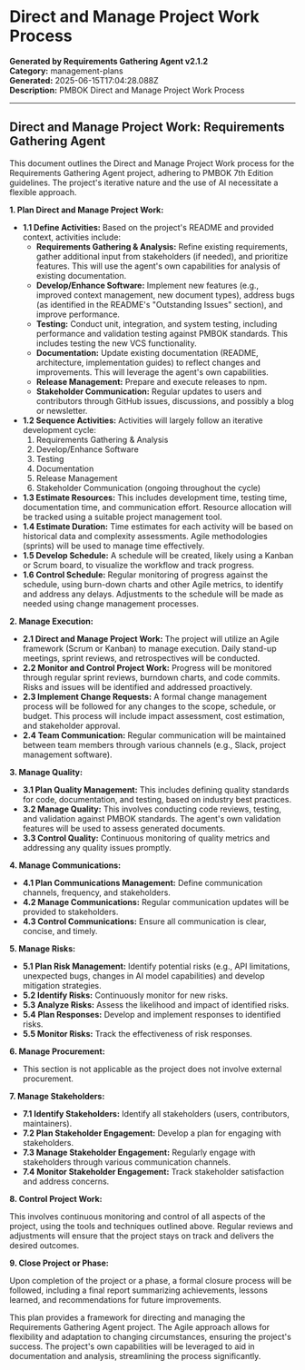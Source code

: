 # Direct and Manage Project Work Process

**Generated by Requirements Gathering Agent v2.1.2**  
**Category:** management-plans  
**Generated:** 2025-06-15T17:04:28.088Z  
**Description:** PMBOK Direct and Manage Project Work Process

---

## Direct and Manage Project Work: Requirements Gathering Agent

This document outlines the Direct and Manage Project Work process for the Requirements Gathering Agent project, adhering to PMBOK 7th Edition guidelines.  The project's iterative nature and the use of AI necessitate a flexible approach.

**1. Plan Direct and Manage Project Work:**

* **1.1 Define Activities:**  Based on the project's README and provided context, activities include:
    * **Requirements Gathering & Analysis:** Refine existing requirements, gather additional input from stakeholders (if needed), and prioritize features.  This will use the agent's own capabilities for analysis of existing documentation.
    * **Develop/Enhance Software:** Implement new features (e.g., improved context management, new document types), address bugs (as identified in the README's "Outstanding Issues" section), and improve performance.
    * **Testing:** Conduct unit, integration, and system testing, including performance and validation testing against PMBOK standards.  This includes testing the new VCS functionality.
    * **Documentation:** Update existing documentation (README, architecture, implementation guides) to reflect changes and improvements.  This will leverage the agent's own capabilities.
    * **Release Management:** Prepare and execute releases to npm.
    * **Stakeholder Communication:**  Regular updates to users and contributors through GitHub issues, discussions, and possibly a blog or newsletter.
* **1.2 Sequence Activities:**  Activities will largely follow an iterative development cycle:
    1. Requirements Gathering & Analysis
    2. Develop/Enhance Software
    3. Testing
    4. Documentation
    5. Release Management
    6. Stakeholder Communication (ongoing throughout the cycle)
* **1.3 Estimate Resources:** This includes development time, testing time, documentation time, and communication effort.  Resource allocation will be tracked using a suitable project management tool.
* **1.4 Estimate Duration:**  Time estimates for each activity will be based on historical data and complexity assessments.  Agile methodologies (sprints) will be used to manage time effectively.
* **1.5 Develop Schedule:**  A schedule will be created, likely using a Kanban or Scrum board, to visualize the workflow and track progress.
* **1.6 Control Schedule:**  Regular monitoring of progress against the schedule, using burn-down charts and other Agile metrics, to identify and address any delays.  Adjustments to the schedule will be made as needed using change management processes.

**2. Manage Execution:**

* **2.1 Direct and Manage Project Work:** The project will utilize an Agile framework (Scrum or Kanban) to manage execution. Daily stand-up meetings, sprint reviews, and retrospectives will be conducted.
* **2.2 Monitor and Control Project Work:**  Progress will be monitored through regular sprint reviews, burndown charts, and code commits.  Risks and issues will be identified and addressed proactively.
* **2.3 Implement Change Requests:** A formal change management process will be followed for any changes to the scope, schedule, or budget.  This process will include impact assessment, cost estimation, and stakeholder approval.
* **2.4 Team Communication:**  Regular communication will be maintained between team members through various channels (e.g., Slack, project management software).

**3. Manage Quality:**

* **3.1 Plan Quality Management:**  This includes defining quality standards for code, documentation, and testing, based on industry best practices.
* **3.2 Manage Quality:**  This involves conducting code reviews, testing, and validation against PMBOK standards.  The agent's own validation features will be used to assess generated documents.
* **3.3 Control Quality:**  Continuous monitoring of quality metrics and addressing any quality issues promptly.


**4. Manage Communications:**

* **4.1 Plan Communications Management:**  Define communication channels, frequency, and stakeholders.
* **4.2 Manage Communications:**  Regular communication updates will be provided to stakeholders.
* **4.3 Control Communications:**  Ensure all communication is clear, concise, and timely.

**5. Manage Risks:**

* **5.1 Plan Risk Management:**  Identify potential risks (e.g., API limitations, unexpected bugs,  changes in AI model capabilities) and develop mitigation strategies.
* **5.2 Identify Risks:**  Continuously monitor for new risks.
* **5.3 Analyze Risks:**  Assess the likelihood and impact of identified risks.
* **5.4 Plan Responses:**  Develop and implement responses to identified risks.
* **5.5 Monitor Risks:**  Track the effectiveness of risk responses.

**6. Manage Procurement:**

* This section is not applicable as the project does not involve external procurement.

**7. Manage Stakeholders:**

* **7.1 Identify Stakeholders:**  Identify all stakeholders (users, contributors, maintainers).
* **7.2 Plan Stakeholder Engagement:**  Develop a plan for engaging with stakeholders.
* **7.3 Manage Stakeholder Engagement:**  Regularly engage with stakeholders through various communication channels.
* **7.4 Monitor Stakeholder Engagement:**  Track stakeholder satisfaction and address concerns.

**8. Control Project Work:**

This involves continuous monitoring and control of all aspects of the project, using the tools and techniques outlined above.  Regular reviews and adjustments will ensure that the project stays on track and delivers the desired outcomes.

**9. Close Project or Phase:**

Upon completion of the project or a phase, a formal closure process will be followed, including a final report summarizing achievements, lessons learned, and recommendations for future improvements.


This plan provides a framework for directing and managing the Requirements Gathering Agent project.  The Agile approach allows for flexibility and adaptation to changing circumstances, ensuring the project's success.  The project's own capabilities will be leveraged to aid in documentation and analysis, streamlining the process significantly.
